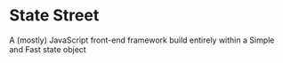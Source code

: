 # State Street
A (mostly) JavaScript front-end framework build entirely within a Simple and Fast state object